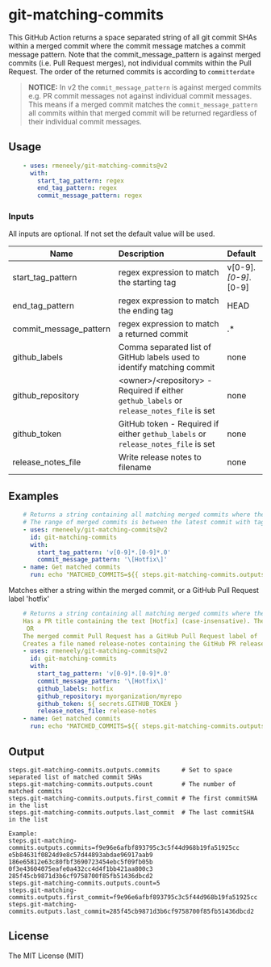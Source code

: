 # git-matching-commits
This GitHub Action returns a space separated string of all git commit SHAs within a merged commit where the commit message matches a commit message pattern.
Note that the commit_message_pattern is against merged commits (i.e. Pull Request merges), not individual commits within the Pull Request.
The order of the returned commits is according to `committerdate`



> **NOTICE:** In v2 the `commit_message_pattern` is against merged commits e.g. PR commit messages not against individual commit messages. This means if a merged commit matches the `commit_message_pattern` all commits within that merged commit will be returned regardless of their individual commit messages.


## Usage
```yaml
    - uses: rmeneely/git-matching-commits@v2
      with:
        start_tag_pattern: regex
        end_tag_pattern: regex
        commit_message_pattern: regex
```

### Inputs
All inputs are optional. If not set the default value will be used.

| Name                   | Description                                 | Default              |
| ---------------------- |:------------------------------------------- | :------------------------------------------- |
| start_tag_pattern      | regex expression to match the starting tag  | v[0-9]*.[0-9]*.[0-9] |
| end_tag_pattern        | regex expression to match the ending tag    | HEAD |
| commit_message_pattern | regex expression to match a returned commit | .* |
| github_labels | Comma separated list of GitHub labels used to identify matching commit | none |
| github_repository | \<owner>/\<repository> - Required if either `gethub_labels` or `release_notes_file` is set | none  |
| github_token | GitHub token - Required if either `gethub_labels` or `release_notes_file` is set | none |
| release_notes_file | Write release notes to filename | none |

## Examples
```yaml
    # Returns a string containing all matching merged commits where the merged commit message contains the text [Hotfix] (case-insensative)
    # The range of merged commits is between the latest commit with tag matching the start tag pattern and the current branch HEAD
    - uses: rmeneely/git-matching-commits@v2
      id: git-matching-commits
      with:
        start_tag_pattern: 'v[0-9]*.[0-9]*.0'
        commit_message_pattern: '\[Hotfix\]'
    - name: Get matched commits
      run: echo "MATCHED_COMMITS=${{ steps.git-matching-commits.outputs.commits }}" >> $GITHUB_ENV
```

Matches either a string within the merged commit, or a GitHub Pull Request label 'hotfix'
```yaml
    # Returns a string containing all matching merged commits where the merged commit either:
    Has a PR title containing the text [Hotfix] (case-insensative). The range of merged commits is between the latest commit with tag matching the start tag pattern and the current branch HEAD
     OR
    The merged commit Pull Request has a GitHub Pull Request label of 'hotfix'
    Creates a file named release-notes containing the GitHub PR release notes for matching commits
    - uses: rmeneely/git-matching-commits@v2
      id: git-matching-commits
      with:
        start_tag_pattern: 'v[0-9]*.[0-9]*.0'
        commit_message_pattern: '\[Hotfix\]'
        github_labels: hotfix
        github_repository: myorganization/myrepo
        github_token: ${ secrets.GITHUB_TOKEN }
        release_notes_file: release-notes
    - name: Get matched commits
      run: echo "MATCHED_COMMITS=${{ steps.git-matching-commits.outputs.commits }}" >> $GITHUB_ENV
```


## Output
```shell
steps.git-matching-commits.outputs.commits      # Set to space separated list of matched commit SHAs
steps.git-matching-commits.outputs.count        # The number of matched commits
steps.git-matching-commits.outputs.first_commit # The first commitSHA in the list
steps.git-matching-commits.outputs.last_commit  # The last commitSHA in the list

Example:
steps.git-matching-commits.outputs.commits=f9e96e6afbf893795c3c5f44d968b19fa51925cc e5b84631f0824d9e8c57d44893abdae96917aab9 186e65812e63c80fbf3690723454ebc5f09fb05b 0f3e43604075eafe0a432cc4d4f1bb421aa800c3 285f45cb9871d3b6cf9758700f85fb51436dbcd2
steps.git-matching-commits.outputs.count=5
steps.git-matching-commits.outputs.first_commit=f9e96e6afbf893795c3c5f44d968b19fa51925cc
steps.git-matching-commits.outputs.last_commit=285f45cb9871d3b6cf9758700f85fb51436dbcd2
```

## License
The MIT License (MIT)
